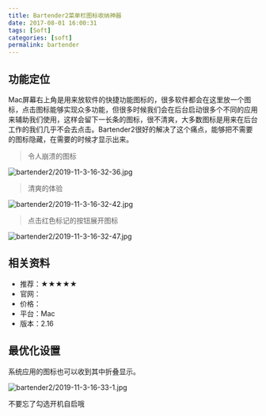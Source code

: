 ```yaml
---
title: Bartender2菜单栏图标收纳神器
date: 2017-08-01 16:00:31
tags: [Soft]
categories: [soft]
permalink: bartender
---
```


## 功能定位

Mac屏幕右上角是用来放软件的快捷功能图标的，很多软件都会在这里放一个图标，点击图标能够实现众多功能，但很多时候我们会在后台启动很多个不同的应用来辅助我们使用，这样会留下一长条的图标，很不清爽，大多数图标是用来在后台工作的我们几乎不会去点击。Bartender2很好的解决了这个痛点，能够把不需要的图标隐藏，在需要的时候才显示出来。

> 令人崩溃的图标

![bartender2/2019-11-3-16-32-36.jpg](http://img.geekerhua.com/blog/bartender2/2019-11-3-16-32-36.jpg)

> 清爽的体验

![bartender2/2019-11-3-16-32-42.jpg](http://img.geekerhua.com/blog/bartender2/2019-11-3-16-32-42.jpg)

> 点击红色标记的按钮展开图标

![bartender2/2019-11-3-16-32-47.jpg](http://img.geekerhua.com/blog/bartender2/2019-11-3-16-32-47.jpg)

## 相关资料

* 推荐：★★★★★
* 官网：
* 价格：
* 平台：Mac
* 版本：2.16

## 最优化设置

系统应用的图标也可以收到其中折叠显示。

![bartender2/2019-11-3-16-33-1.jpg](http://img.geekerhua.com/blog/bartender2/2019-11-3-16-33-1.jpg)

不要忘了勾选开机自启哦
